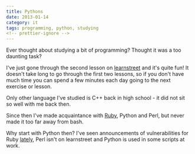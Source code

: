 ```yaml
---
title: Pythons
date: 2013-01-14
category: it
tags: programming, python, studying
<!-- prettier-ignore -->
---
```


Ever thought about studying a bit of programming? Thought it was a too daunting
task?

I've just gone through the second lesson on
[learnstreet](http://www.learnstreet.com/ ".com") and it's quite fun! It doesn't
take long to go through the first two lessons, so if you don't have much time
you can spend a few minutes each day going to the next exercise or lesson.

Only other language I've studied is C++ back in high school - it did not sit so
well with me back then.

Since then I've made acquaintance with
[Ruby](<http://en.wikipedia.org/wiki/Ruby_(programming_language)>), Python and
Perl, but never made it too far away from bash.

Why start with Python then? I've seen announcements of vulnerabilities for
Ruby [lately](http://www.ruby-lang.org/en/security/), Perl isn't on learnstreet
and Python is used in some scripts at work.
